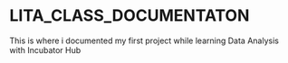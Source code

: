 # LITA_CLASS_DOCUMENTATON
This is where i documented my first project while learning Data Analysis with Incubator Hub
